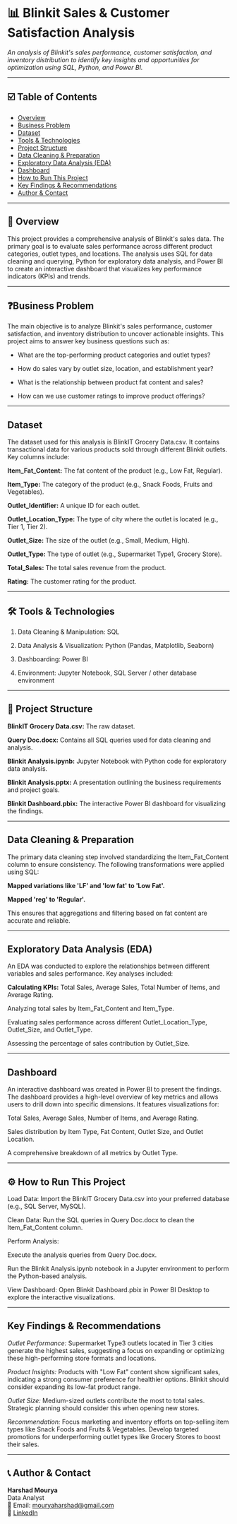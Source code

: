 # 📊 Blinkit Sales & Customer Satisfaction Analysis

_An analysis of Blinkit's sales performance, customer satisfaction, and inventory distribution to identify key insights and opportunities for optimization using SQL, Python, and Power BI._

---

## ☑️ Table of Contents
- <a href="#overview">Overview</a>
- <a href="#business-problem">Business Problem</a>
- <a href="#dataset">Dataset</a>
- <a href="#tools--technologies">Tools & Technologies</a>
- <a href="#project-structure">Project Structure</a>
- <a href="#data-cleaning--preparation">Data Cleaning & Preparation</a>
- <a href="#exploratory-data-analysis-eda">Exploratory Data Analysis (EDA)</a>
- <a href="#dashboard">Dashboard</a>
- <a href="#how-to-run-this-project">How to Run This Project</a>
- <a href="#key-findings--recommendations">Key Findings & Recommendations</a>
- <a href="#author--contact">Author & Contact</a>

---
<h2><a class="anchor" id="overview"></a>📂 Overview</h2>

This project provides a comprehensive analysis of Blinkit's sales data. The primary goal is to evaluate sales performance across different product categories, outlet types, and locations. The analysis uses SQL for data cleaning and querying, Python for exploratory data analysis, and Power BI to create an interactive dashboard that visualizes key performance indicators (KPIs) and trends.

---
<h2><a class="anchor" id="business-problem"></a>❓Business Problem</h2>

The main objective is to analyze Blinkit's sales performance, customer satisfaction, and inventory distribution to uncover actionable insights. This project aims to answer key business questions such as:

- What are the top-performing product categories and outlet types?

- How do sales vary by outlet size, location, and establishment year?

- What is the relationship between product fat content and sales?

- How can we use customer ratings to improve product offerings?

---
<h2><a class="anchor" id="dataset"></a>Dataset</h2>

The dataset used for this analysis is BlinkIT Grocery Data.csv. It contains transactional data for various products sold through different Blinkit outlets. Key columns include:

**Item_Fat_Content:** The fat content of the product (e.g., Low Fat, Regular).

**Item_Type:** The category of the product (e.g., Snack Foods, Fruits and Vegetables).

**Outlet_Identifier:** A unique ID for each outlet.

**Outlet_Location_Type:** The type of city where the outlet is located (e.g., Tier 1, Tier 2).

**Outlet_Size:** The size of the outlet (e.g., Small, Medium, High).

**Outlet_Type:** The type of outlet (e.g., Supermarket Type1, Grocery Store).

**Total_Sales:** The total sales revenue from the product.

**Rating:** The customer rating for the product.

---
<h2><a class="anchor" id="tools--technologies"></a>🛠️ Tools & Technologies</h2>

1. Data Cleaning & Manipulation: SQL

2. Data Analysis & Visualization: Python (Pandas, Matplotlib, Seaborn)

3. Dashboarding: Power BI

4. Environment: Jupyter Notebook, SQL Server / other database environment

---
<h2><a class="anchor" id="project-structure"></a>📖 Project Structure</h2>

**BlinkIT Grocery Data.csv:** The raw dataset.

**Query Doc.docx:** Contains all SQL queries used for data cleaning and analysis.

**Blinkit Analysis.ipynb:** Jupyter Notebook with Python code for exploratory data analysis.

**Blinkit Analysis.pptx:** A presentation outlining the business requirements and project goals.

**Blinkit Dashboard.pbix:** The interactive Power BI dashboard for visualizing the findings.

---
<h2><a class="anchor" id="data-cleaning--preparation"></a>Data Cleaning & Preparation</h2>

The primary data cleaning step involved standardizing the Item_Fat_Content column to ensure consistency. The following transformations were applied using SQL:

**Mapped variations like 'LF' and 'low fat' to 'Low Fat'.**

**Mapped 'reg' to 'Regular'.**

This ensures that aggregations and filtering based on fat content are accurate and reliable.

---
<h2><a class="anchor" id="exploratory-data-analysis-eda"></a>Exploratory Data Analysis (EDA)</h2>

An EDA was conducted to explore the relationships between different variables and sales performance. Key analyses included:

**Calculating KPIs:** Total Sales, Average Sales, Total Number of Items, and Average Rating.

Analyzing total sales by Item_Fat_Content and Item_Type.

Evaluating sales performance across different Outlet_Location_Type, Outlet_Size, and Outlet_Type.

Assessing the percentage of sales contribution by Outlet_Size.

---
<h2><a class="anchor" id="dashboard"></a>Dashboard</h2>

An interactive dashboard was created in Power BI to present the findings. The dashboard provides a high-level overview of key metrics and allows users to drill down into specific dimensions. It features visualizations for:

Total Sales, Average Sales, Number of Items, and Average Rating.

Sales distribution by Item Type, Fat Content, Outlet Size, and Outlet Location.

A comprehensive breakdown of all metrics by Outlet Type.

---
<h2><a class="anchor" id="how-to-run-this-project"></a>⚙️ How to Run This Project</h2>

Load Data: Import the BlinkIT Grocery Data.csv into your preferred database (e.g., SQL Server, MySQL).

Clean Data: Run the SQL queries in Query Doc.docx to clean the Item_Fat_Content column.

Perform Analysis:

Execute the analysis queries from Query Doc.docx.

Run the Blinkit Analysis.ipynb notebook in a Jupyter environment to perform the Python-based analysis.

View Dashboard: Open Blinkit Dashboard.pbix in Power BI Desktop to explore the interactive visualizations.

---
<h2><a class="anchor" id="key-findings--recommendations"></a>Key Findings & Recommendations</h2>

*Outlet Performance:* Supermarket Type3 outlets located in Tier 3 cities generate the highest sales, suggesting a focus on expanding or optimizing these high-performing store formats and locations.

*Product Insights:* Products with "Low Fat" content show significant sales, indicating a strong consumer preference for healthier options. Blinkit should consider expanding its low-fat product range.

*Outlet Size:* Medium-sized outlets contribute the most to total sales. Strategic planning should consider this when opening new stores.

*Recommendation:* Focus marketing and inventory efforts on top-selling item types like Snack Foods and Fruits & Vegetables. Develop targeted promotions for underperforming outlet types like Grocery Stores to boost their sales.

---
<h2><a class="anchor" id="author--contact"></a>📞 Author & Contact</h2>

**Harshad Mourya**<br>
Data Analyst<br>
📧 Email: mouryaharshad@gmail.com<br>
🔗 [LinkedIn](https://www.linkedin.com/in/harshad-mourya/)